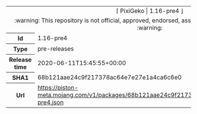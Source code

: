 <html><table>
<tr><td colspan="2" align="center"><img width="0" height="0"><br/>⌈ PixiGeko | 1.16-pre4 ⌋<br/><img width="0" height="0"></td></tr>
<tr><td colspan="2" align="center"><img width="0" height="0"><br/>
:warning: This repository is not official, approved, endorsed, associated or connected with Mojang :warning:
<br/><img width="0" height="0"></td></tr>
<tr><th>Id</th><td>1.16-pre4</td></tr>
<tr><th>Type</th><td>pre-releases</td></tr>
<tr><th>Release time</th><td>2020-06-11T15:45:55+00:00</td></tr>
<tr><th>SHA1</th><td>68b121aae24c9f217378ac64e7e27e1a4ca6c6e0</td></tr>
<tr><th>Url</th><td><a href="https://piston-meta.mojang.com/v1/packages/68b121aae24c9f217378ac64e7e27e1a4ca6c6e0/1.16-pre4.json">https://piston-meta.mojang.com/v1/packages/68b121aae24c9f217378ac64e7e27e1a4ca6c6e0/1.16-pre4.json</a></td></tr>